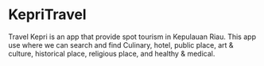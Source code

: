 # KepriTravel

Travel Kepri is an app that provide spot tourism in Kepulauan Riau. This app use where we can search and find Culinary, hotel, public place, art & culture, historical place, religious place, and healthy & medical.
